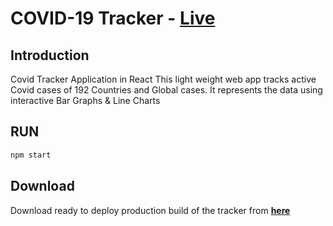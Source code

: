 # COVID-19 Tracker - [Live](https://corona-watch.netlify.app/)

## Introduction
Covid Tracker Application in React
This light weight web app tracks active Covid cases of 192 Countries and Global cases. It represents the data using interactive Bar Graphs & Line Charts 

## RUN
```bash 
npm start
```

## Download

Download ready to deploy production build of the tracker from **[here](https://github.com/dh00mk3tu/covid-tracker/releases/download/releasev1/releasev1.zip)**